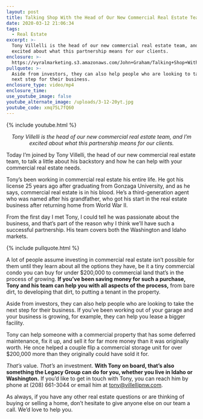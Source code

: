 ```yaml
---
layout: post
title: Talking Shop With the Head of Our New Commercial Real Estate Team
date: 2020-03-12 21:06:34
tags:
  - Real Estate
excerpt: >-
  Tony Villelli is the head of our new commercial real estate team, and I’m
  excited about what this partnership means for our clients.
enclosure: >-
  https://vyralmarketing.s3.amazonaws.com/John+Graham/Talking+Shop+With+the+Head+of+Our+New+Commercial+Real+Estate+Team.mp4
pullquote: >-
  Aside from investors, they can also help people who are looking to take the
  next step for their business.
enclosure_type: video/mp4
enclosure_time:
use_youtube_image: false
youtube_alternate_image: /uploads/3-12-20yt.jpg
youtube_code: xmq75L7fQ60
---
```


{% include youtube.html %}

<p style="text-align: center;"><em>Tony Villelli is the head of our new commercial real estate team, and I’m excited about what this partnership means for our clients.</em></p>

Today I’m joined by Tony Villelli, the head of our new commercial real estate team, to talk a little about his backstory and how he can help with your commercial real estate needs.&nbsp;

Tony’s been working in commercial real estate his entire life. He got his license 25 years ago after graduating from Gonzaga University, and as he says, commercial real estate is in his blood. He’s a third-generation agent who was named after his grandfather, who got his start in the real estate business after returning home from World War II.&nbsp;

From the first day I met Tony, I could tell he was passionate about the business, and that’s part of the reason why I think we’ll have such a successful partnership. His team covers both the Washington and Idaho markets.

{% include pullquote.html %}

A lot of people assume investing in commercial real estate isn’t possible for them until they learn about all the options they have, be it a tiny commercial condo you can buy for under $200,000 to commercial land that’s in the process of growing. **If you’ve been saving money for such a purchase, Tony and his team can help you with all aspects of the process,** from bare dirt, to developing that dirt, to putting a tenant in the property.&nbsp;

Aside from investors, they can also help people who are looking to take the next step for their business. If you’ve been working out of your garage and your business is growing, for example, they can help you lease a bigger facility.&nbsp;

Tony can help someone with a commercial property that has some deferred maintenance, fix it up, and sell it for far more money than it was originally worth. He once helped a couple flip a commercial storage unit for over $200,000 more than they originally could have sold it for.&nbsp;

*That’s* value. *That’s* an investment. **With Tony on board, that’s also something the Legacy Group can do for you, whether you live in Idaho or Washington.** If you’d like to get in touch with Tony, you can reach him by phone at (208) 661-3044 or email him at [tony@villellipnw.com](mailto:tony@villellipnw.com).&nbsp;

As always, if you have any other real estate questions or are thinking of buying or selling a home, don’t hesitate to give anyone else on our team a call. We’d love to help you.